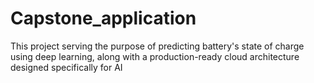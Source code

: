 # Capstone_application
This project serving the purpose of predicting battery's state of charge using deep learning, along with a production-ready cloud architecture designed specifically for AI 
